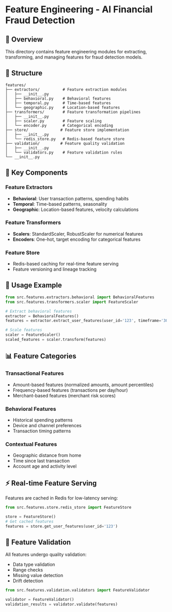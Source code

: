 # Feature Engineering - AI Financial Fraud Detection

## 🎯 Overview

This directory contains feature engineering modules for extracting, transforming, and managing features for fraud detection models.

## 📁 Structure

```
features/
├── extractors/          # Feature extraction modules
│   ├── __init__.py
│   ├── behavioral.py    # Behavioral features
│   ├── temporal.py      # Time-based features
│   └── geographic.py    # Location-based features
├── transformers/        # Feature transformation pipelines
│   ├── __init__.py
│   ├── scaler.py        # Feature scaling
│   └── encoder.py       # Categorical encoding
├── store/              # Feature store implementation
│   ├── __init__.py
│   └── redis_store.py   # Redis-based feature store
├── validation/         # Feature quality validation
│   ├── __init__.py
│   └── validators.py    # Feature validation rules
└── __init__.py
```

## 🔧 Key Components

### Feature Extractors
- **Behavioral**: User transaction patterns, spending habits
- **Temporal**: Time-based patterns, seasonality
- **Geographic**: Location-based features, velocity calculations

### Feature Transformers
- **Scalers**: StandardScaler, RobustScaler for numerical features
- **Encoders**: One-hot, target encoding for categorical features

### Feature Store
- Redis-based caching for real-time feature serving
- Feature versioning and lineage tracking

## 🚀 Usage Example

```python
from src.features.extractors.behavioral import BehavioralFeatures
from src.features.transformers.scaler import FeatureScaler

# Extract behavioral features
extractor = BehavioralFeatures()
features = extractor.extract_user_features(user_id='123', timeframe='30d')

# Scale features
scaler = FeatureScaler()
scaled_features = scaler.transform(features)
```

## 📊 Feature Categories

### Transactional Features
- Amount-based features (normalized amounts, amount percentiles)
- Frequency-based features (transactions per day/hour)
- Merchant-based features (merchant risk scores)

### Behavioral Features
- Historical spending patterns
- Device and channel preferences
- Transaction timing patterns

### Contextual Features
- Geographic distance from home
- Time since last transaction
- Account age and activity level

## ⚡ Real-time Feature Serving

Features are cached in Redis for low-latency serving:

```python
from src.features.store.redis_store import FeatureStore

store = FeatureStore()
# Get cached features
features = store.get_user_features(user_id='123')
```

## 🧪 Feature Validation

All features undergo quality validation:
- Data type validation
- Range checks
- Missing value detection
- Drift detection

```python
from src.features.validation.validators import FeatureValidator

validator = FeatureValidator()
validation_results = validator.validate(features)
```
